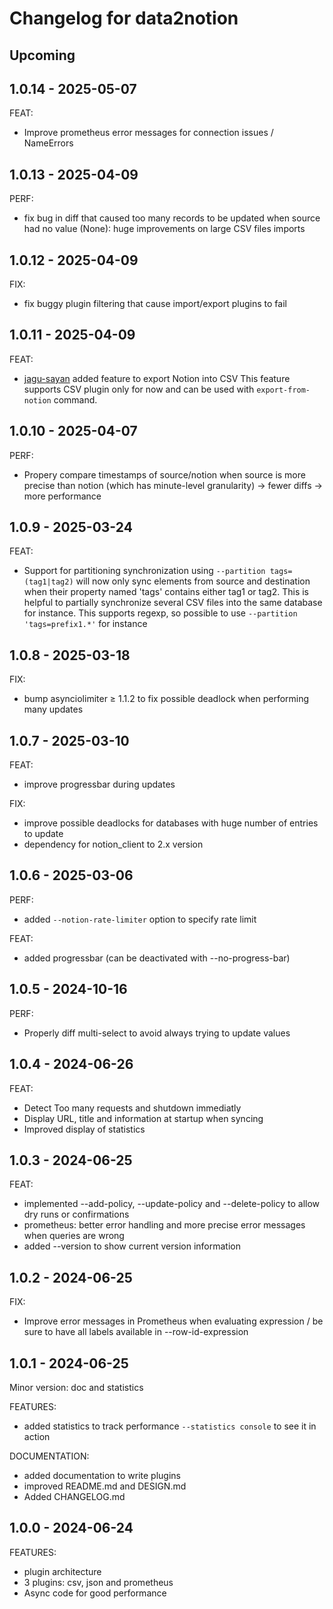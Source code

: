 # Changelog for data2notion

## Upcoming

## 1.0.14 - 2025-05-07

FEAT:

- Improve prometheus error messages for connection issues / NameErrors

## 1.0.13 - 2025-04-09

PERF:

- fix bug in diff that caused too many records to be updated
  when source had no value (None): huge improvements on large CSV
  files imports

## 1.0.12 - 2025-04-09

FIX:

- fix buggy plugin filtering that cause import/export plugins to fail

## 1.0.11 - 2025-04-09

FEAT:

- [jagu-sayan](https://github.com/jagu-sayan) added feature to export Notion into CSV
  This feature supports CSV plugin only for now and can be used with `export-from-notion` command.

## 1.0.10 - 2025-04-07

PERF:

- Propery compare timestamps of source/notion when source is more precise
  than notion (which has minute-level granularity) -> fewer diffs -> more performance  

## 1.0.9 - 2025-03-24

FEAT:

 - Support for partitioning synchronization
   using `--partition tags=(tag1|tag2)` will now only sync elements from
   source and destination when their property named 'tags' contains either tag1 or tag2.
   This is helpful to partially synchronize several CSV files into the same database for instance.
   This supports regexp, so possible to use `--partition 'tags=prefix1.*'` for instance

## 1.0.8 - 2025-03-18

FIX:

 - bump asynciolimiter ≥ 1.1.2 to fix possible deadlock when performing many updates

## 1.0.7 - 2025-03-10

FEAT:

 - improve progressbar during updates

FIX:

 - improve possible deadlocks for databases with huge number of entries to update
 - dependency for notion_client to 2.x version

## 1.0.6 - 2025-03-06

PERF:

 - added `--notion-rate-limiter` option to specify rate limit

FEAT:

 - added progressbar (can be deactivated with --no-progress-bar)

## 1.0.5 - 2024-10-16

PERF:

 - Properly diff multi-select to avoid always trying to update values

## 1.0.4 - 2024-06-26

FEAT:

 - Detect Too many requests and shutdown immediatly
 - Display URL, title and information at startup when syncing
 - Improved display of statistics

## 1.0.3 - 2024-06-25

FEAT:

 - implemented --add-policy, --update-policy and --delete-policy to allow dry runs or
   confirmations
 - prometheus: better error handling and more precise error messages when queries are wrong
 - added --version to show current version information

## 1.0.2 - 2024-06-25

FIX:

 - Improve error messages in Prometheus when evaluating expression / be sure to have
   all labels available in --row-id-expression

## 1.0.1 - 2024-06-25

Minor version: doc and statistics

FEATURES:

 - added statistics to track performance `--statistics console` to see it in action

DOCUMENTATION:

 - added documentation to write plugins
 - improved README.md and DESIGN.md
 - Added CHANGELOG.md

## 1.0.0 - 2024-06-24

FEATURES:

 - plugin architecture
 - 3 plugins: csv, json and prometheus
 - Async code for good performance
